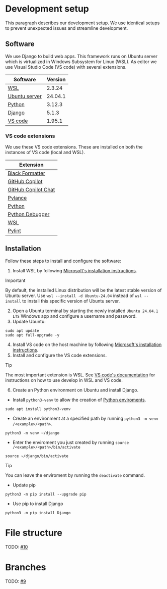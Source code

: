 # Development setup
This paragraph describes our development setup. We use identical setups to prevent unexpected issues and streamline development.

## Software
We use Django to build web apps. This framework runs on Ubuntu server which is virtualized in Windows Subsystem for Linux (WSL). As editor we use Visual Studio Code (VS code) with several extensions.

| Software | Version |
|---------|-------------|
|[WSL](https://learn.microsoft.com/en-us/windows/wsl/)|2.3.24|
|[Ubuntu server](https://ubuntu.com/server)|24.04.1|
|[Python](https://www.python.org/)|3.12.3|
|[Django](https://www.djangoproject.com/)|5.1.3|
|[VS code](https://code.visualstudio.com/)|1.95.1|

### VS code extensions
We use these VS code extensions. These are installed on both the instances of VS code (local and WSL).

| Extension|
|--------|
| [Black Formatter](https://marketplace.visualstudio.com/items?itemName=ms-python.black-formatter) |
| [GitHub Copilot](https://marketplace.visualstudio.com/items?itemName=GitHub.copilot) |
| [GitHub Copilot Chat](https://marketplace.visualstudio.com/items?itemName=GitHub.copilot-chat) |
| [Pylance](https://marketplace.visualstudio.com/items?itemName=ms-python.vscode-pylance) |
| [Python](https://marketplace.visualstudio.com/items?itemName=ms-python.python) |
| [Python Debugger](https://marketplace.visualstudio.com/items?itemName=ms-python.debugpy) | 
| [WSL](https://marketplace.visualstudio.com/items?itemName=ms-vscode-remote.remote-wsl) |
| [Pylint](https://marketplace.visualstudio.com/items?itemName=ms-python.pylint) | 

## Installation
Follow these steps to install and configure the software:

1. Install WSL by following [Microsoft's installation instructions](https://learn.microsoft.com/en-us/windows/wsl/install).
> [!IMPORTANT]
> By default, the installed Linux distribution will be the latest stable version of Ubuntu server. Use `wsl --install -d Ubuntu-24.04` instead of `wsl --install` to install this specific version of Ubuntu server.
2. Open a Ubuntu terminal by starting the newly installed `Ubuntu 24.04.1 LTS` Windows app and configure a username and password.
3. Update Ubuntu:
```shell
sudo apt update
sudo apt full-upgrade -y
```
4. Install VS code on the host machine by following [Microsoft's installation instructions](https://code.visualstudio.com/docs/setup/setup-overview).
5. Install and configure the VS code extensions.
> [!TIP]
> The most important extension is WSL. See [VS code's documentation](https://code.visualstudio.com/docs/remote/wsl) for instructions on how to use develop in WSL and VS code.
6. Create an Python environment on Ubuntu and install Django.
  - Install `python3-venv` to allow the creation of [Python enviroments](https://docs.python.org/3/tutorial/venv.html).
```shell
sudo apt install python3-venv
```
  - Create an environment at a specified path by running `python3 -m venv /<example>/<path>`.
```shell
python3 -m venv ~/django
```
  - Enter the enviroment you just created by running `source /<example>/<path>/bin/activate`
```shell
source ~/django/bin/activate
```
> [!TIP]
> You can leave the enviroment by running the `deactivate` command.
  - Update pip
```shell
python3 -m pip install --upgrade pip
```
  - Use pip to install Django
```shell
python3 -m pip install Django
```

# File structure
TODO: [#10](https://github.com/MirrorBoys/TheMirror/issues/10)

# Branches
TODO: [#9](https://github.com/MirrorBoys/TheMirror/issues/9)
